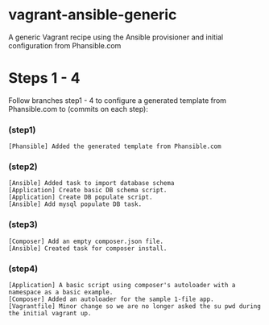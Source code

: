 # vagrant-ansible-generic
A generic Vagrant recipe using the Ansible provisioner and initial configuration from Phansible.com

# Steps 1 - 4

Follow branches step1 - 4 to configure a generated template from Phansible.com to (commits on each step):

### (step1)

```
[Phansible] Added the generated template from Phansible.com
```

### (step2)

```
[Ansible] Added task to import database schema
[Application] Create basic DB schema script.
[Application] Create DB populate script.
[Ansible] Add mysql populate DB task.
```
### (step3)

```
[Composer] Add an empty composer.json file.
[Ansible] Created task for composer install.
```
### (step4)

```
[Application] A basic script using composer's autoloader with a namespace as a basic example.
[Composer] Added an autoloader for the sample 1-file app.
[Vagrantfile] Minor change so we are no longer asked the su pwd during the initial vagrant up.
```
